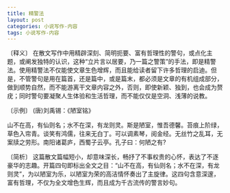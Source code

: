 ```yaml
---
title: 精警法
layout: post
categories: 小说写作-内容
tags: 小说写作-内容
---
```


〔释义〕 在散文写作中用精辟深刻、简明扼要、富有哲理性的警句，或点化主题，或阐发独特的认识，这种“立片言以居要，乃一篇之警策”的手法，即是精警法。使用精警法不仅能使文章生色增辉，而且能给读者留下许多哲理的启迪。但是，不管警句是用在篇首，还是篇中，或是篇末，都必须是文章的有机组成部分，做到顺势自然，而不能游离干文章内容之外，否则，即使新颖、独到，也会成为赘疣；同时警句要凝聚人生体验和生活哲理，而不能仅仅是空洞、浅薄的说教。

〔示例〕 (唐)刘禹锡：《陋室铭》

山不在高，有仙则名；水不在深，有龙则灵。斯是陋室，惟吾德馨。苔痕上阶绿，草色入帘青。谈笑有鸿儒，往来无白丁。可以调素琴，阅金经。无丝竹之乱耳，无案牍之劳形。南阳诸葛庐，西蜀子云亭。孔子曰：何陋之有?

〔简析〕 这篇散文篇幅短小，却意味深长，畅抒了不事权贵的心怀，表达了不逐豪华的志趣。开篇四句即标出全文之目：“山不在高，有仙则名；水不在深，有龙则灵”，为以陋室为乐，以陋室为荣的高洁情怀奏出了主旋律。这四句含意深邃，富有哲理，不仅为全文增色生辉，而且成为千古流传的警言妙句。 
